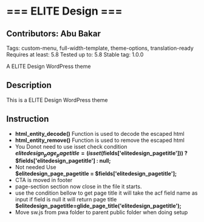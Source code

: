 # === ELITE Design ===

## Contributors: Abu Bakar

Tags: custom-menu, full-width-template, theme-options, translation-ready
Requires at least: 5.8
Tested up to: 5.8
Stable tag: 1.0.0

A ELITE Design WordPress theme

## Description

This is a ELITE Design WordPress theme

## Instruction

-   **html_entity_decode()** Function is used to decode the escaped html
-   **html_entity_remove()** Function is used to remove the escaped html
-   You Donot need to use isset check condition<br>
    **$elitedesign_page_pagetitle = (isset($fields['elitedesign_pagetitle'])) ? $fields['elitedesign_pagetitle'] : null;**
-   Not needed Use<br>
    **$elitedesign_page_pagetitle = $fields['elitedesign_pagetitle'];**
-   CTA is moved in footer
-   page-section section now close in the file it starts.
-   use the condition bellow to get page title it will take the acf field name as input if field is null it will return page title<br>
    **$elitedesign_pagetitle=glide_page_title('elitedesign_pagetitle');**
-   Move sw.js from pwa folder to parent public folder when doing setup
